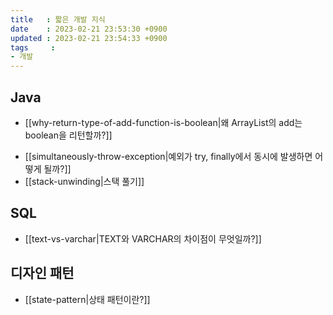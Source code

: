 ```yaml
---
title   : 짧은 개발 지식
date    : 2023-02-21 23:53:30 +0900
updated : 2023-02-21 23:54:33 +0900
tags     : 
- 개발
---
```


## Java

* [[why-return-type-of-add-function-is-boolean|왜 ArrayList의 add는 boolean을 리턴할까?]]
- [[simultaneously-throw-exception|예외가 try, finally에서 동시에 발생하면 어떻게 될까?]]
- [[stack-unwinding|스택 풀기]]

## SQL

- [[text-vs-varchar|TEXT와 VARCHAR의 차이점이 무엇일까?]]

## 디자인 패턴

- [[state-pattern|상태 패턴이란?]]